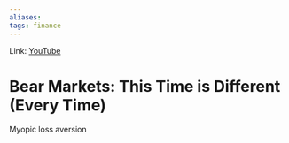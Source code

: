 ```yaml
---
aliases:
tags: finance
---
```

Link: [YouTube](https://www.youtube.com/watch?v=Jh9Gn58r9Fw)

# Bear Markets: This Time is Different (Every Time)

Myopic loss aversion

